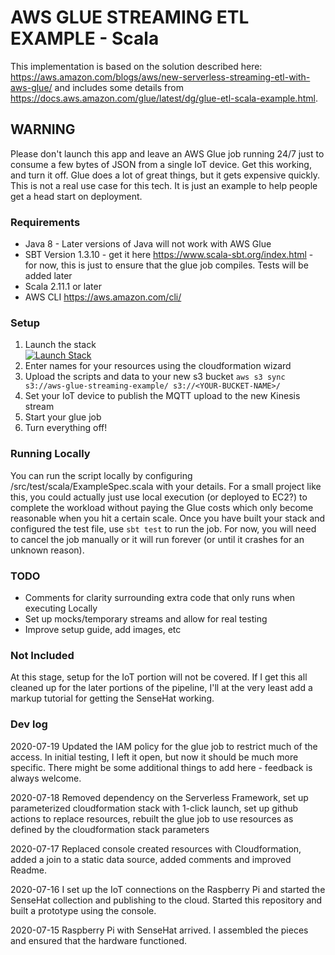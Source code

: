 # AWS GLUE STREAMING ETL EXAMPLE - Scala

This implementation is based on the solution described here: https://aws.amazon.com/blogs/aws/new-serverless-streaming-etl-with-aws-glue/ and includes some details from https://docs.aws.amazon.com/glue/latest/dg/glue-etl-scala-example.html.

## WARNING

Please don't launch this app and leave an AWS Glue job running 24/7 just to consume a few bytes of JSON from a single IoT device. Get this working, and turn it off. Glue does a lot of great things, but it gets expensive quickly. This is not a real use case for this tech. It is just an example to help people get a head start on deployment.

### Requirements

* Java 8 - Later versions of Java will not work with AWS Glue
* SBT Version 1.3.10 - get it here https://www.scala-sbt.org/index.html - for now, this is just to ensure that the glue job compiles. Tests will be added later
* Scala 2.11.1 or later
* AWS CLI https://aws.amazon.com/cli/

### Setup

1. Launch the stack  
[![Launch Stack](https://s3.amazonaws.com/cloudformation-examples/cloudformation-launch-stack.png)](https://console.aws.amazon.com/cloudformation/home?region=us-east-1#/stacks/new?stackName=GlueStreamingExample&templateURL=https://aws-glue-streaming-example.s3.amazonaws.com/cloudformation/primary-stack.yml)
1. Enter names for your resources using the cloudformation wizard
1. Upload the scripts and data to your new s3 bucket `aws s3 sync s3://aws-glue-streaming-example/ s3://<YOUR-BUCKET-NAME>/`
1. Set your IoT device to publish the MQTT upload to the new Kinesis stream
1. Start your glue job
1. Turn everything off!

### Running Locally

You can run the script locally by configuring /src/test/scala/ExampleSpec.scala with your details. For a small project like this, you could actually just use local execution (or deployed to EC2?) to complete the workload without paying the Glue costs which only become reasonable when you hit a certain scale. Once you have built your stack and configured the test file, use `sbt test` to run the job. For now, you will need to cancel the job manually or it will run forever (or until it crashes for an unknown reason).

### TODO

* Comments for clarity surrounding extra code that only runs when executing Locally
* Set up mocks/temporary streams and allow for real testing
* Improve setup guide, add images, etc

### Not Included

At this stage, setup for the IoT portion will not be covered. If I get this all cleaned up for the later portions of the pipeline, I'll at the very least add a markup tutorial for getting the SenseHat working.

### Dev log

2020-07-19 Updated the IAM policy for the glue job to restrict much of the access. In initial testing, I left it open, but now it should be much more specific. There might be some additional things to add here - feedback is always welcome.

2020-07-18 Removed dependency on the Serverless Framework, set up parameterized cloudformation stack with 1-click launch, set up github actions to replace resources, rebuilt the glue job to use resources as defined by the cloudformation stack parameters

2020-07-17 Replaced console created resources with Cloudformation, added a join to a static data source, added comments and improved Readme.  

2020-07-16 I set up the IoT connections on the Raspberry Pi and started the SenseHat collection and publishing to the cloud. Started this repository and built a prototype using the console.  

2020-07-15 Raspberry Pi with SenseHat arrived. I assembled the pieces and ensured that the hardware functioned.  
